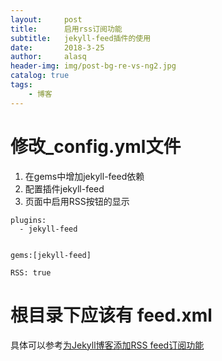 ```yaml
---
layout:     post
title:      启用rss订阅功能
subtitle:   jekyll-feed插件的使用
date:       2018-3-25
author:     alasq
header-img: img/post-bg-re-vs-ng2.jpg
catalog: true
tags:
    - 博客
---
```




# 修改_config.yml文件
1. 在gems中增加jekyll-feed依赖
2. 配置插件jekyll-feed 
3. 页面中启用RSS按钮的显示   

```
plugins:
  - jekyll-feed
  

gems:[jekyll-feed]  

RSS: true
``` 
# 根目录下应该有 feed.xml 

具体可以参考[为Jekyll博客添加RSS feed订阅功能](https://blog.csdn.net/itmyhome1990/article/details/42919429)
